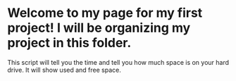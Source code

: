 # Welcome to my page for my first project! I will be organizing my project in this folder.

This script will tell you the time and tell you how much space is on your hard drive. It will show used and free space.
